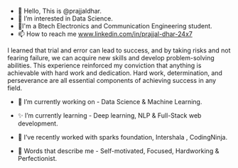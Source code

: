 - 👋 Hello, This is @prajjaldhar.
- 👀 I’m interested in Data Science.
- 🌱I'm a Btech Electronics and Communication Engineering student.
- 📫 How to reach me www.linkedin.com/in/prajjal-dhar-24x7




I learned that trial and error can lead to success, and by taking risks and not fearing failure, we can acquire new skills and develop problem-solving abilities. This experience reinforced my conviction that anything is achievable with hard work and dedication. Hard work, determination, and perseverance are all essential components of achieving success in any field.


- 🔭 I’m currently working on - Data Science & Machine Learning.

- ✨ I’m currently learning - Deep learning, NLP & Full-Stack web development.

- 👯 I’ve recently worked with sparks foundation, Intershala , CodingNinja. 

- 🙂 Words that describe me - Self-motivated, Focused, Hardworking & Perfectionist.
